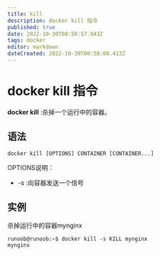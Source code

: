 ```yaml
---
title: kill 
description: docker kill 指令
published: true
date: 2022-10-30T00:58:57.843Z
tags: docker
editor: markdown
dateCreated: 2022-10-30T00:58:00.413Z
---
```


# docker kill 指令


**docker kill** :杀掉一个运行中的容器。

## 语法
```
docker kill [OPTIONS] CONTAINER [CONTAINER...]
```
OPTIONS说明：

- -s :向容器发送一个信号

## 实例
杀掉运行中的容器mynginx
```
runoob@runoob:~$ docker kill -s KILL mynginx
mynginx
```